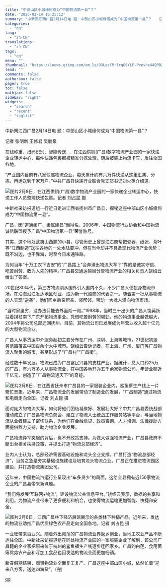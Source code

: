 ```yaml
---
title: "中部山区小城缘何成为“中国物流第一县”？"
date: "2025-02-14 16:25:12"
summary: "中新网江西广昌2月14日电 题：中部山区小城缘何成为“中国物流第一县”？　　记者 张明新 王修君..."
categories:
  - "qq"
lang:
  - "zh-CN"
translations:
  - "zh-CN"
tags:
  - "qq"
menu: ""
thumbnail: "https://inews.gtimg.com/om_ls/O3LesCMrlrqOSYLF-Pvevhc44QPDZx15kgKKAJ3ODq8V0AA_640360/0"
lead: ""
comments: false
authorbox: false
pager: true
toc: false
mathjax: false
sidebar: "right"
widgets:
  - "search"
  - "recent"
  - "taglist"
---
```


中新网江西广昌2月14日电 题：中部山区小城缘何成为“中国物流第一县”？

记者 张明新 王修君 吴鹏泉

在线称重、扫码识别、智能传送……在江西供销(广昌)数字物流产业园的一家快递企业转运中心，每件快递包裹都被精准分拣处理，随后被装上物流卡车，发往全国各地。

“产业园内目前有八家快递物流企业，每天累计约有六万件快递从这里汇集、分拣，再运送到千家万户。”中共广昌县快递行业联合党支部书记刘火英介绍道。

![图片](https://inews.gtimg.com/om_bt/OI4-bLAxQ6xgqjQrak2YfT__CxIAgrIP54S0o6aS1sxN4AA/641)2月8日，在江西供销(广昌)数字物流产业园的一家快递企业转运中心，快递工作人员整理快递包裹。记者 刘占昆 摄

中新社采访报道组一行近日走进江西省抚州市广昌县，探秘这座中部山区小城缘何成为“中国物流第一县”。

广昌，因“道通闽广、隶属建昌”而得名。2006年，中国物流行业协会和中国物流诚信联盟授予广昌“中国物流第一县”荣誉称号。

其实，这个地处武夷山西麓的小县，尽管历史上曾是江右商帮把瓷器、纸张、茶叶等“江西制造”送往各地的一处水陆要冲，但在当今却并不具备现代物流产业优势：既不沿边，也不靠海，时至今日未通铁路。

为何当年“十万工农下吉安”的“广昌路上”会奔涌出物流大军？“靠的是诚实守信、吃苦耐劳、敢为人先的精神。”广昌县交通运输局分管物流产业的相关负责人饶绍云给出了答案。

20世纪80年代，第三方物流刚从国外引入国内不久，不少广昌人便投身物流市场，在沿海沿江发达地区创业，成为新一代赣商的代表之一。随着第一批从事物流的人实现“逆袭”，他们回乡后亲帮亲、邻帮邻，带动一大批人涌向物流市场。

“当时家里穷，没办法只能去外面闯一闯。”1998年，当时三十出头的广昌人饶英跃拄着拐杖南下广东开拓物流事业。凭借吃苦耐劳的韧劲，他的物流事业越做越大，2004年将公司总部迁回抚州。目前，其物流公司已发展成为年营业收入超十亿元的大型物流企业。

广昌人从事货运中介服务起初主要分布在广州、深圳、上海等城市，21世纪初服务范围覆盖中国百余个大中城市。饶绍云告诉记者，在上海、广州、厦门等广昌物流人聚集的城市，甚至形成了“广昌村”“广昌街”。

经过数十年发展，物流已成为广昌富民兴县的支柱产业。据统计，总人口约25万的广昌，有六万多人从事物流业，在中国各地开办五千余家物流公司，年营业额近千亿元，创造了“广昌物流通天下”的奇迹。

![图片](https://inews.gtimg.com/om_bt/OhHbv0DYHKXKJjIa2E9IdidMxUl0lJH_7tyr3uz5E3jSkAA/641)2月8日，在江西省抚州市广昌县的一家服装企业内，鲨鱼裤生产线上一片繁忙景象。近年来，广昌物流业的发展带动了制造业的发展，“广昌制造”通过物流和电商走向全国。记者 刘占昆 摄

面对庞大的物流大军，如何将他们团结凝聚好、发展壮大好？中共广昌县委统战部推动成立了广昌县物流总商会、建立了物流人士统战工作服务站等平台，与当地物流从业者建立了密切联系，为他们在金融信贷、政策咨询、人才培训、法律援助方面提供鼎力支持，助力物流企业发展。

广昌物流异军突起的背后，离不开政策支持。为做大做强物流产业，广昌县政府不断出台相关扶持政策，并提出打造“物流总部经济”。

业内人士认为，总部经济需要基础设施和龙头企业支撑。广昌打造“物流总部经济”，当务之急是夯实基础设施建设及培育龙头物流企业。广昌正在推进物流园区建设，并打造物流集团公司。

近年来，中国物流汽运行业呈现出“车多货少”的局面，这给全县拥有近150家物流企业的广昌县带来新课题。

“我们将发展‘互联网+物流’，建设物流公共信息平台。”饶绍云表示，数据的共享和利用，为物流产业带来了更多便利和机会，也使得物流运输更加智能、快捷和安全。

![图片](https://inews.gtimg.com/om_bt/ORJvHL5FhEnGiJZpUC03WFI-qaiZEoPAxTlwX0g5T4zlQAA/641)2月8日，江西广昌林下经济展馆展示的各类林下种植产品。近年来，发达的物流业助推广昌优质绿色农产品走向全国各地。记者 刘占昆 摄

一业旺带来百业兴。随着外出闯荡的广昌物流业界返乡创业，当地工农业产品不断运往全国。中新社采访报道组在同处物流产业园的一家服装企业了解到，该公司广昌籍的企业家把原来位于杭州的鲨鱼裤生产线逐步迁回家乡。广昌的白莲、食用菌等优势农产品和深加工食品也因发达的物流业而更加畅销。

新春假期结束，商贸物流业全面复工复产。广昌这座中部山区小城，依然忙着“迎来八方客，送达四海货”。(完)

[qq](https://new.qq.com/rain/a/20250214A061P500)
